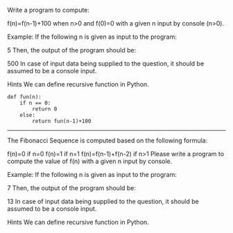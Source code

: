 Write a program to compute:

f(n)=f(n-1)+100 when n>0
and f(0)=0
with a given n input by console (n>0).

Example: If the following n is given as input to the program:

5
Then, the output of the program should be:

500
In case of input data being supplied to the question, it should be assumed to be a console input.

Hints
We can define recursive function in Python.

```
def fun(n):
    if n == 0:
        return 0
    else:
        return fun(n-1)+100
```

---

The Fibonacci Sequence is computed based on the following formula:

f(n)=0 if n=0
f(n)=1 if n=1
f(n)=f(n-1)+f(n-2) if n>1
Please write a program to compute the value of f(n) with a given n input by console.

Example: If the following n is given as input to the program:

7
Then, the output of the program should be:

13
In case of input data being supplied to the question, it should be assumed to be a console input.

Hints
We can define recursive function in Python.


